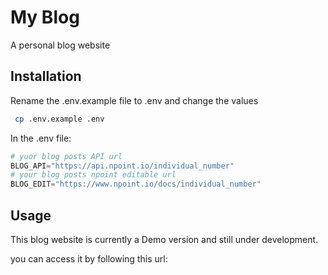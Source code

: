 # My Blog
A personal blog website

## Installation

Rename the .env.example file to .env and change the values

```bash
 cp .env.example .env
```
In the .env file:

```python
# yuor blog posts API url
BLOG_API="https://api.npoint.io/individual_number"
# your blog posts npoint editable url
BLOG_EDIT="https://www.npoint.io/docs/individual_number"
```

## Usage

This blog website is currently a Demo version and still under development.

you can access it by following this url: 



